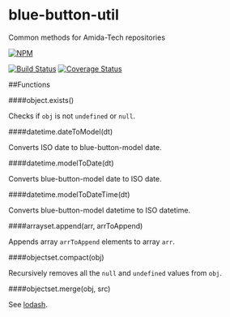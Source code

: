 blue-button-util
================

Common methods for Amida-Tech repositories

[![NPM](https://nodei.co/npm/blue-button-util.png)](https://nodei.co/npm/blue-button-util/)

[![Build Status](https://travis-ci.org/amida-tech/blue-button-util.svg)](https://travis-ci.org/amida-tech/blue-button-util)
[![Coverage Status](https://coveralls.io/repos/amida-tech/blue-button-util/badge.png)](https://coveralls.io/r/amida-tech/blue-button-util)

##Functions

####object.exists()

Checks if `obj` is not `undefined` or `null`.

####datetime.dateToModel(dt)

Converts ISO date to blue-button-model date.

####datetime.modelToDate(dt)

Converts blue-button-model date to ISO date.

####datetime.modelToDateTime(dt)

Converts blue-button-model datetime to ISO datetime.

####arrayset.append(arr, arrToAppend)

Appends array `arrToAppend` elements to array `arr`.

####objectset.compact(obj)

Recursively removes all the `null` and `undefined` values from `obj`.

####objectset.merge(obj, src)

See [lodash](https://lodash.com/docs#merge).

